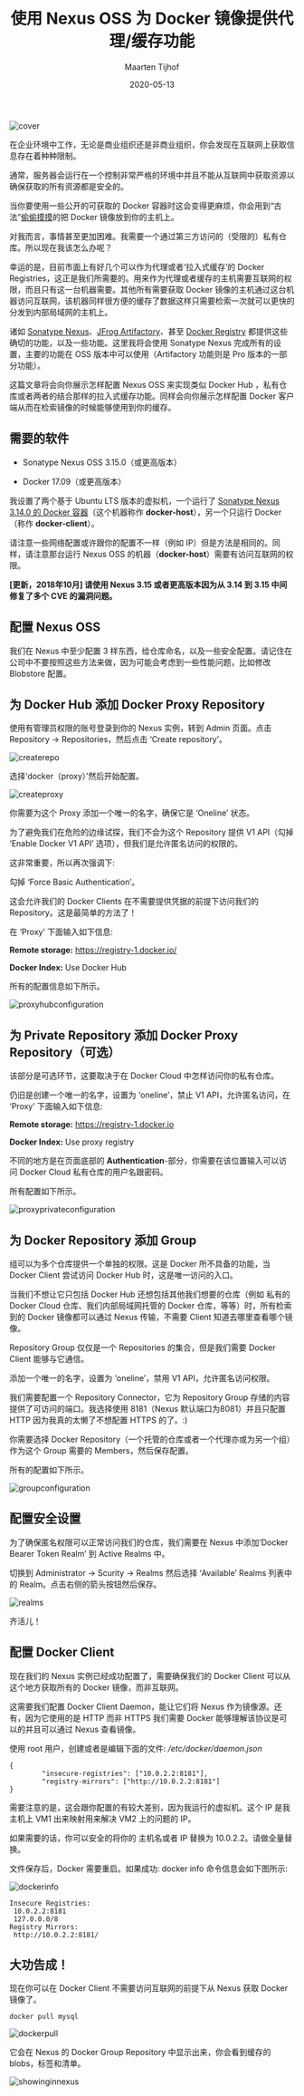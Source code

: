 ﻿---
title: 使用 Nexus OSS 为 Docker 镜像提供代理/缓存功能  
date: 2020-05-13  
description:   通过具体操作步骤讲解了如何使用 Nexus OSS 作为中间仓库获取互联网上的 Docker 镜像
author: Maarten Tijhof  
poster: cover.jpg  
translator: 0N0thing  
original: https://mtijhof.wordpress.com/2018/07/23/using-nexus-oss-as-a-proxy-cache-for-docker-images/  
tags: 
- Nexus OSS
- Docker
---

![cover](cover.jpg)

在企业环境中工作，无论是商业组织还是非商业组织，你会发现在互联网上获取信息存在着种种限制。

通常，服务器会运行在一个控制非常严格的环境中并且不能从互联网中获取资源以确保获取的所有资源都是安全的。

当你要使用一些公开的可获取的 Docker 容器时这会变得更麻烦，你会用到“古法”[偷偷摸摸](https://en.wikipedia.org/wiki/Sneakernet)的把 Docker 镜像放到你的主机上。

对我而言，事情甚至更加困难。我需要一个通过第三方访问的（受限的）私有仓库。所以现在我该怎么办呢？

幸运的是，目前市面上有好几个可以作为代理或者‘拉入式缓存’的 Docker Registries，这正是我们所需要的。用来作为代理或者缓存的主机需要互联网的权限，而且只有这一台机器需要。其他所有需要获取 Docker 镜像的主机通过这台机器访问互联网，该机器同样很方便的缓存了数据这样只需要检索一次就可以更快的分发到内部局域网的主机上。

诸如 [Sonatype Nexus](https://www.sonatype.com/nexus-repository-sonatype)、[JFrog Artifactory](https://jfrog.com/artifactory/)、甚至 [Docker Registry](https://docs.docker.com/registry/) 都提供这些确切的功能，以及一些功能。这里我将会使用 Sonatype Nexus 完成所有的设置，主要的功能在 OSS 版本中可以使用（Artifactory 功能则是 Pro 版本的一部分功能）。

这篇文章将会向你展示怎样配置 Nexus OSS 来实现类似 Docker Hub ，私有仓库或者两者的结合那样的拉入式缓存功能。同样会向你展示怎样配置 Docker 客户端从而在检索镜像的时候能够使用到你的缓存。

## 需要的软件

- Sonatype Nexus OSS 3.15.0（或更高版本）

- Docker 17.09（或更高版本）

我设置了两个基于 Ubuntu LTS 版本的虚拟机，一个运行了 [Sonatype Nexus 3.14.0 的 Docker 容器](https://hub.docker.com/r/sonatype/nexus3/)（这个机器称作 **docker-host**），另一个只运行 Docker（称作 **docker-client**）。

请注意一些网络配置或许跟你的配置不一样（例如 IP）但是方法是相同的。同样，请注意那台运行 Nexus OSS 的机器（**docker-host**）需要有访问互联网的权限。

**[更新，2018年10月] 请使用 Nexus 3.15 或者更高版本因为从 3.14 到 3.15 中间修复了多个 CVE 的漏洞问题。**

## 配置 Nexus OSS

我们在 Nexus 中至少配置 3 样东西，给仓库命名，以及一些安全配置。请记住在公司中不要按照这些方法来做，因为可能会考虑到一些性能问题，比如修改  Blobstore 配置。

## 为 Docker Hub 添加 Docker Proxy Repository

使用有管理员权限的账号登录到你的 Nexus 实例，转到 Admin 页面。点击  Repository -> Repositories，然后点击 ‘Create repository’。

![createrepo](createrepo.png)

选择‘docker（proxy）’然后开始配置。

![createproxy](createproxy.png)

你需要为这个 Proxy 添加一个唯一的名字，确保它是 ‘Oneline’ 状态。

为了避免我们在危险的边缘试探，我们不会为这个 Repository 提供 V1 API（勾掉 ‘Enable Docker V1 API’ 选项），但我们是允许匿名访问的权限的。

这非常重要，所以再次强调下:

勾掉 ‘Force Basic Authentication’。

这会允许我们的 Docker Clients 在不需要提供凭据的前提下访问我们的 Repository。这是最简单的方法了！

在 ‘Proxy’ 下面输入如下信息:

**Remote storage:** https://registry-1.docker.io/

**Docker Index:** Use Docker Hub

所有的配置信息如下所示。

![proxyhubconfiguration](proxyhubconfiguration.png)

## 为 Private Repository 添加 Docker Proxy Repository（可选）

该部分是可选环节，这要取决于在 Docker Cloud 中怎样访问你的私有仓库。

仍旧是创建一个唯一的名字，设置为 ‘oneline’，禁止 V1 API，允许匿名访问，在 ‘Proxy’ 下面输入如下信息:

**Remote storage:** https://registry-1.docker.io

**Docker Index:** Use proxy registry

不同的地方是在页面底部的 **Authentication**-部分，你需要在该位置输入可以访问 Docker Cloud 私有仓库的用户名跟密码。

所有配置如下所示。

![proxyprivateconfiguration](proxyprivateconfiguration.png)

## 为 Docker Repository 添加 Group
组可以为多个仓库提供一个单独的权限。这是 Docker 所不具备的功能，当 Docker Client 尝试访问 Docker Hub 时，这是唯一访问的入口。

当我们不想让它只包括 Docker Hub 还想包括其他我们想要的仓库（例如 私有的 Docker Cloud 仓库、我们内部局域网托管的 Docker 仓库，等等）时，所有检索到的 Docker 镜像都可以通过 Nexus 传输，不需要 Client 知道去哪里查看哪个镜像。

Repository Group 仅仅是一个 Repositories 的集合，但是我们需要 Docker Client 能够与它通信。

添加一个唯一的名字，设置为 ‘oneline’，禁用 V1 API，允许匿名访问权限。

我们需要配置一个 Repository Connector，它为 Repository Group 存储的内容提供了可访问的端口。我选择使用 8181（Nexus 默认端口为8081）并且只配置 HTTP 因为我真的太懒了不想配置 HTTPS 的了。:)

你需要选择 Docker Repository（一个托管的仓库或者一个代理亦或为另一个组）作为这个 Group 需要的 Members，然后保存配置。

所有的配置如下所示。

![groupconfiguration](groupconfiguration.png)

## 配置安全设置
为了确保匿名权限可以正常访问我们的仓库，我们需要在 Nexus 中添加‘Docker Bearer Token Realm’ 到 Active Realms 中。

切换到 Administrator -> Scurity -> Realms 然后选择 ‘Available’ Realms 列表中的 Realm。点击右侧的箭头按钮然后保存。

![realms](realms.png)

齐活儿！

## 配置 Docker Client
现在我们的 Nexus 实例已经成功配置了，需要确保我们的 Docker Client 可以从这个地方获取所有的 Docker 镜像，而非互联网。

这需要我们配置 Docker Client Daemon，能让它们将 Nexus 作为镜像源。还有，因为它使用的是 HTTP 而非 HTTPS 我们需要 Docker 能够理解该协议是可以的并且可以通过 Nexus 查看镜像。

使用 root 用户，创建或者是编辑下面的文件: */etc/docker/daemon.json*

```
{
        "insecure-registries": ["10.0.2.2:8181"],
        "registry-mirrors": ["http://10.0.2.2:8181"]
}
```

需要注意的是，这会跟你配置的有较大差别，因为我运行的虚拟机。这个 IP 是我主机上 VM1 出来映射用来解决 VM2 上的问题的 IP。

如果需要的话，你可以安全的将你的 主机名或者 IP 替换为 10.0.2.2。请做全量替换。

文件保存后，Docker 需要重启。如果成功: docker info 命令信息会如下图所示:

![dockerinfo](dockerinfo.png)

```
Insecure Registries:
 10.0.2.2:8181
 127.0.0.0/8
Registry Mirrors:
 http://10.0.2.2:8181/
```

## 大功告成！
现在你可以在 Docker Client 不需要访问互联网的前提下从 Nexus 获取 Docker 镜像了。

```
docker pull mysql
```

![dockerpull](dockerpull.png)

它会在 Nexus 的 Docker Group Repository 中显示出来，你会看到缓存的 blobs，标签和清单。

![showinginnexus](showinginnexus.png)
